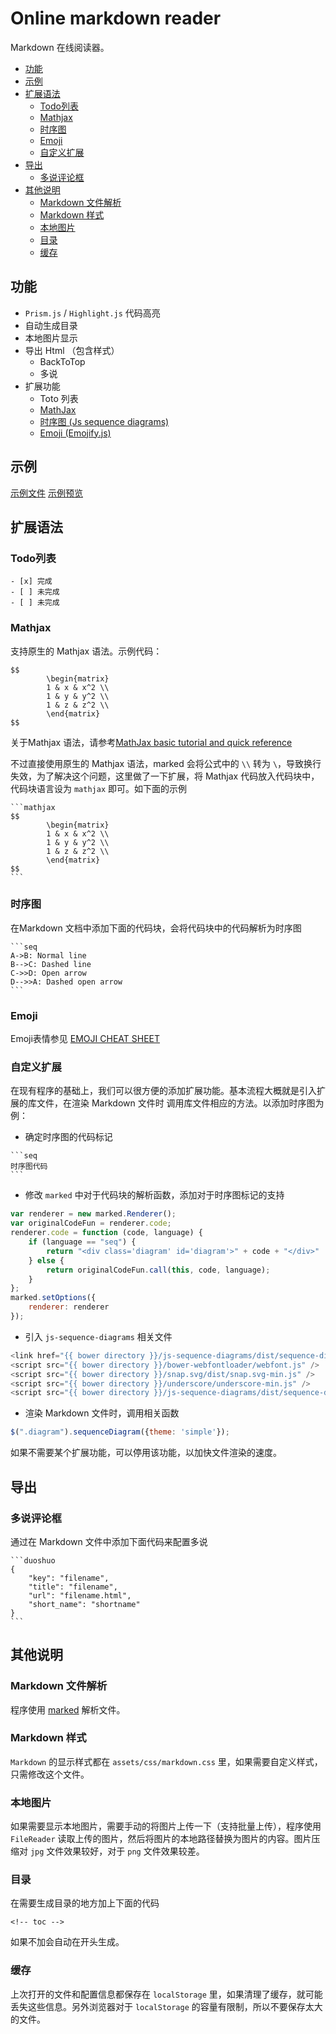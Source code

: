 # Online markdown reader
Markdown 在线阅读器。

<!-- toc -->

- [功能](#%E5%8A%9F%E8%83%BD)
- [示例](#%E7%A4%BA%E4%BE%8B)
- [扩展语法](#%E6%89%A9%E5%B1%95%E8%AF%AD%E6%B3%95)
  * [Todo列表](#todo%E5%88%97%E8%A1%A8)
  * [Mathjax](#mathjax)
  * [时序图](#时序图)
  * [Emoji](#emoji)
  * [自定义扩展](#%E8%87%AA%E5%AE%9A%E4%B9%89%E6%89%A9%E5%B1%95)
- [导出](#%E5%AF%BC%E5%87%BA)
  * [多说评论框](#%E5%A4%9A%E8%AF%B4%E8%AF%84%E8%AE%BA%E6%A1%86)
- [其他说明](#%E5%85%B6%E4%BB%96%E8%AF%B4%E6%98%8E)
  * [Markdown 文件解析](#markdown-%E6%96%87%E4%BB%B6%E8%A7%A3%E6%9E%90)
  * [Markdown 样式](#markdown-%E6%A0%B7%E5%BC%8F)
  * [本地图片](#%E6%9C%AC%E5%9C%B0%E5%9B%BE%E7%89%87)
  * [目录](#%E7%9B%AE%E5%BD%95)
  * [缓存](#%E7%BC%93%E5%AD%98)
<!-- tocstop -->

## 功能

+ `Prism.js` / `Highlight.js` 代码高亮
+ 自动生成目录
+ 本地图片显示
+ 导出 Html （包含样式）
    - BackToTop
    - 多说
+ 扩展功能
    - Toto 列表
    - [MathJax](https://github.com/mathjax/MathJax) 
    - [时序图 (Js sequence diagrams)](https://github.com/bramp/js-sequence-diagrams)
    - [Emoji (Emojify.js)](https://github.com/Ranks/emojify.js)

## 示例
[示例文件](demo/sample.md)    [示例预览](http://zhangjikai.com/markdown/sample.html)
## 扩展语法
### Todo列表
```
- [x] 完成
- [ ] 未完成
- [ ] 未完成
```

### Mathjax
支持原生的 Mathjax 语法。示例代码：
```
$$
        \begin{matrix}
        1 & x & x^2 \\
        1 & y & y^2 \\
        1 & z & z^2 \\
        \end{matrix}
$$
```
关于Mathjax 语法，请参考[MathJax basic tutorial and quick reference](http://meta.math.stackexchange.com/questions/5020/mathjax-basic-tutorial-and-quick-reference/5044)

不过直接使用原生的 Mathjax 语法，marked 会将公式中的 `\\` 转为 `\`，导致换行失效，为了解决这个问题，这里做了一下扩展，将 Mathjax 代码放入代码块中，代码块语言设为 `mathjax` 即可。如下面的示例

<pre lang="no-highlight"><code>```mathjax
$$
        \begin{matrix}
        1 & x & x^2 \\
        1 & y & y^2 \\
        1 & z & z^2 \\
        \end{matrix}
$$
```
</code></pre>


### 时序图
在Markdown 文档中添加下面的代码块，会将代码块中的代码解析为时序图

<pre lang="no-highlight"><code>```seq
A->B: Normal line
B-->C: Dashed line
C->>D: Open arrow
D-->>A: Dashed open arrow
```
</code></pre>

### Emoji
Emoji表情参见 [EMOJI CHEAT SHEET](http://www.webpagefx.com/tools/emoji-cheat-sheet/)

### 自定义扩展
在现有程序的基础上，我们可以很方便的添加扩展功能。基本流程大概就是引入扩展的库文件，在渲染 Markdown 文件时 调用库文件相应的方法。以添加时序图为例：  

* 确定时序图的代码标记

<pre lang="no-highlight"><code>```seq
时序图代码
```
</code></pre>

* 修改 `marked` 中对于代码块的解析函数，添加对于时序图标记的支持
```js
var renderer = new marked.Renderer();
var originalCodeFun = renderer.code;
renderer.code = function (code, language) {
    if (language == "seq") {
        return "<div class='diagram' id='diagram'>" + code + "</div>"
    } else {
        return originalCodeFun.call(this, code, language);
    }
};
marked.setOptions({
    renderer: renderer
});
```
* 引入 `js-sequence-diagrams` 相关文件
```js
<link href="{{ bower directory }}/js-sequence-diagrams/dist/sequence-diagram-min.css" rel="stylesheet" />
<script src="{{ bower directory }}/bower-webfontloader/webfont.js" />
<script src="{{ bower directory }}/snap.svg/dist/snap.svg-min.js" />
<script src="{{ bower directory }}/underscore/underscore-min.js" />
<script src="{{ bower directory }}/js-sequence-diagrams/dist/sequence-diagram-min.js" />
```
* 渲染 Markdown 文件时，调用相关函数
```js
$(".diagram").sequenceDiagram({theme: 'simple'});
```

如果不需要某个扩展功能，可以停用该功能，以加快文件渲染的速度。

## 导出
### 多说评论框
通过在 Markdown 文件中添加下面代码来配置多说

<pre lang="no-highlight"><code>```duoshuo
{
    "key": "filename",
    "title": "filename",
    "url": "filename.html",
    "short_name": "shortname"
}
```
</code></pre>

## 其他说明

### Markdown 文件解析
程序使用 [marked](https://github.com/chjj/marked) 解析文件。

### Markdown 样式
`Markdown` 的显示样式都在 `assets/css/markdown.css` 里，如果需要自定义样式，只需修改这个文件。

### 本地图片
如果需要显示本地图片，需要手动的将图片上传一下（支持批量上传），程序使用 `FileReader` 读取上传的图片，然后将图片的本地路径替换为图片的内容。图片压缩对 `jpg` 文件效果较好，对于 `png` 文件效果较差。

### 目录
在需要生成目录的地方加上下面的代码
```
<!-- toc -->
```
如果不加会自动在开头生成。

### 缓存
上次打开的文件和配置信息都保存在 `localStorage` 里，如果清理了缓存，就可能丢失这些信息。另外浏览器对于 `localStorage` 的容量有限制，所以不要保存太大的文件。
